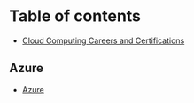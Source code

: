 # Table of contents

* [Cloud Computing Careers and Certifications](README.md)

## Azure

* [Azure](azure/azure.md)
